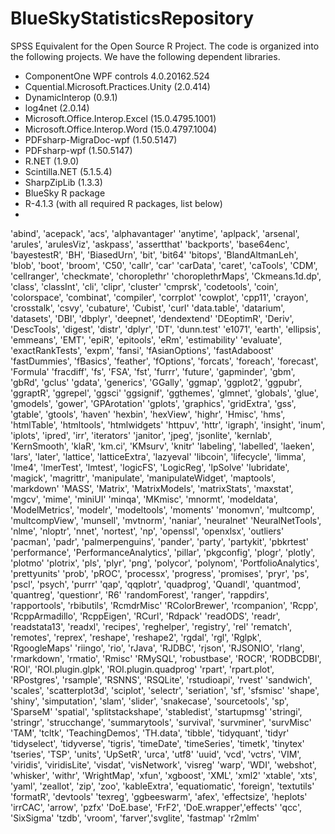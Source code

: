 # BlueSkyStatisticsRepository
SPSS Equivalent for the Open Source R Project.
The code is organized into the following projects.
We have the following dependent libraries.
- ComponentOne WPF controls 4.0.20162.524
- Cquential.Microsoft.Practices.Unity (2.0.414)
- DynamicInterop (0.9.1)
- log4net (2.0.14)
- Microsoft.Office.Interop.Excel (15.0.4795.1001)
- Microsoft.Office.Interop.Word (15.0.4797.1004)
- PDFsharp-MigraDoc-wpf (1.50.5147)
- PDFsharp-wpf (1.50.5147)
- R.NET (1.9.0)
- Scintilla.NET (5.1.5.4)
- SharpZipLib (1.3.3)
- BlueSky R package
- R-4.1.3 (with all required R packages, list below)
- 
 'abind', 'acepack', 'acs', 'alphavantager'      'anytime', 'aplpack', 'arsenal', 'arules', 'arulesViz', 'askpass', 'assertthat'     'backports', 'base64enc', 'bayestestR', 'BH', 'BiasedUrn', 'bit', 'bit64'     'bitops', 'BlandAltmanLeh', 'blob', 'boot', 'broom', 'C50', 'callr', 'car'     'carData', 'caret', 'caTools', 'CDM', 'cellranger', 'checkmate', 'choroplethr'     'choroplethrMaps', 'Ckmeans.1d.dp', 'class', 'classInt', 'cli', 'clipr', 'cluster'     'cmprsk', 'codetools', 'coin', 'colorspace', 'combinat', 'compiler', 'corrplot'     'cowplot', 'cpp11', 'crayon', 'crosstalk', 'csvy', 'cubature', 'Cubist', 'curl'     'data.table', 'datarium', 'datasets', 'DBI', 'dbplyr', 'deepnet', 'dendextend'     'DEoptimR', 'Deriv', 'DescTools', 'digest', 'distr', 'dplyr', 'DT', 'dunn.test'     'e1071', 'earth', 'ellipsis', 'emmeans', 'EMT', 'epiR', 'epitools', 'eRm', 'estimability'     'evaluate', 'exactRankTests', 'expm', 'fansi', 'fAsianOptions', 'fastAdaboost'     'fastDummies', 'fBasics', 'feather', 'fOptions', 'forcats', 'foreach', 'forecast', 'Formula'     'fracdiff', 'fs', 'FSA', 'fst', 'furrr', 'future', 'gapminder', 'gbm', 'gbRd', 'gclus'     'gdata', 'generics', 'GGally', 'ggmap', 'ggplot2', 'ggpubr', 'ggraptR', 'ggrepel', 'ggsci'     'ggsignif', 'ggthemes', 'glmnet', 'globals', 'glue', 'gmodels', 'gower', 'GPArotation'     'gplots', 'graphics', 'gridExtra', 'gss', 'gtable', 'gtools', 'haven'     'hexbin', 'hexView', 'highr', 'Hmisc', 'hms', 'htmlTable', 'htmltools', 'htmlwidgets'     'httpuv', 'httr', 'igraph', 'insight', 'inum', 'iplots', 'ipred', 'irr', 'iterators'     'janitor', 'jpeg', 'jsonlite', 'kernlab', 'KernSmooth', 'klaR', 'km.ci', 'KMsurv', 'knitr'     'labeling', 'labelled', 'laeken', 'lars', 'later', 'lattice', 'latticeExtra', 'lazyeval'     'libcoin', 'lifecycle', 'limma', 'lme4', 'lmerTest', 'lmtest', 'logicFS', 'LogicReg', 'lpSolve'     'lubridate', 'magick', 'magrittr', 'manipulate', 'manipulateWidget', 'maptools', 'markdown'     'MASS', 'Matrix', 'MatrixModels', 'matrixStats', 'maxstat', 'mgcv', 'mime', 'miniUI'     'minqa', 'MKmisc', 'mnormt', 'modeldata', 'ModelMetrics', 'modelr', 'modeltools', 'moments'     'monomvn', 'multcomp', 'multcompView', 'munsell', 'mvtnorm', 'naniar', 'neuralnet'     'NeuralNetTools', 'nlme', 'nloptr', 'nnet', 'nortest', 'np', 'openssl', 'openxlsx', 'outliers'     'pacman', 'padr', 'palmerpenguins', 'pander', 'party', 'partykit', 'pbkrtest'     'performance', 'PerformanceAnalytics', 'pillar', 'pkgconfig', 'plogr', 'plotly', 'plotmo'     'plotrix', 'pls', 'plyr', 'png', 'polycor', 'polynom', 'PortfolioAnalytics', 'prettyunits'     'prob', 'pROC', 'processx', 'progress', 'promises', 'pryr', 'ps', 'pscl', 'psych', 'purrr'     'qap', 'qqplotr', 'quadprog', 'Quandl', 'quantmod', 'quantreg', 'questionr', 'R6'     'randomForest', 'ranger', 'rappdirs', 'rapportools', 'rbibutils', 'RcmdrMisc'     'RColorBrewer', 'rcompanion', 'Rcpp', 'RcppArmadillo', 'RcppEigen', 'RCurl', 'Rdpack'     'readODS', 'readr', 'readstata13', 'readxl', 'recipes', 'reghelper', 'registry', 'rel'     'rematch', 'remotes', 'reprex', 'reshape', 'reshape2', 'rgdal', 'rgl', 'Rglpk', 'RgoogleMaps'     'riingo', 'rio', 'rJava', 'RJDBC', 'rjson', 'RJSONIO', 'rlang', 'rmarkdown', 'rmatio', 'Rmisc'     'RMySQL', 'robustbase', 'ROCR', 'RODBCDBI', 'ROI', 'ROI.plugin.glpk', 'ROI.plugin.quadprog'     'rpart', 'rpart.plot', 'RPostgres', 'rsample', 'RSNNS', 'RSQLite', 'rstudioapi', 'rvest'     'sandwich', 'scales', 'scatterplot3d', 'sciplot', 'selectr', 'seriation', 'sf', 'sfsmisc'     'shape', 'shiny', 'simputation', 'slam', 'slider', 'snakecase', 'sourcetools', 'sp', 'SparseM'     'spatial', 'splitstackshape', 'stabledist', 'startupmsg'     'stringi', 'stringr', 'strucchange', 'summarytools', 'survival', 'survminer', 'survMisc'     'TAM', 'tcltk', 'TeachingDemos', 'TH.data', 'tibble', 'tidyquant', 'tidyr'     'tidyselect', 'tidyverse', 'tigris', 'timeDate', 'timeSeries', 'timetk', 'tinytex'     'tseries', 'TSP', 'units', 'UpSetR', 'urca', 'utf8'     'uuid', 'vcd', 'vctrs', 'VIM', 'viridis', 'viridisLite', 'visdat', 'visNetwork', 'visreg'     'warp', 'WDI', 'webshot', 'whisker', 'withr', 'WrightMap', 'xfun', 'xgboost', 'XML', 'xml2'     'xtable', 'xts', 'yaml', 'zeallot', 'zip', 'zoo', 'kableExtra', 'equatiomatic', 'foreign', 'textutils'     'formatR', 'devtools'     'texreg', 'ggbeeswarm', 'afex', 'effectsize', 'heplots'     'irrCAC', 'arrow', 'pzfx'     'DoE.base', 'FrF2', 'DoE.wrapper','effects'     'qcc', 'SixSigma'     'tzdb', 'vroom', 'farver','svglite', 'fastmap'     'r2mlm'

